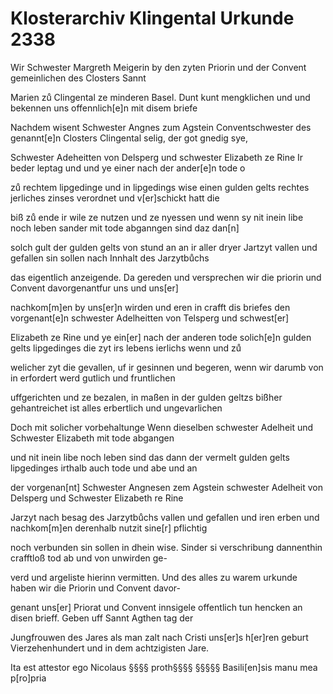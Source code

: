# Klosterarchiv Klingental Urkunde 2338

Wir Schwester Margreth Meigerin by den zyten Priorin und der Convent gemeinlichen des Closters Sannt

Marien zuͦ Clingental ze minderen Basel. Dunt kunt mengklichen und und bekennen uns offennlich\[e]n mit disem briefe

Nachdem wisent Schwester Angnes zum Agstein Conventschwester des genannt\[e]n Closters Clingental selig, der got gnedig sye,

Schwester Adeheitten von Delsperg und schwester Elizabeth ze Rine Ir beder leptag und und ye einer nach der ander\[e]n tode o

zuͦ rechtem lipgedinge und in lipgedings wise einen gulden gelts rechtes jerliches zinses verordnet und v\[er]schickt hatt die

biß zuͦ ende ir wile ze nutzen und ze nyessen und wenn sy nit inein libe noch leben sander mit tode abganngen sind daz dan\[n]

solch gult der gulden gelts von stund an an ir aller dryer Jartzyt vallen und gefallen sin sollen nach Innhalt des Jarzytbuͦchs

das eigentlich anzeigende. Da gereden und versprechen wir die priorin und Convent davorgenantfur uns und uns\[er]

nachkom\[m]en by uns\[er]n wirden und eren in crafft dis briefes den vorgenant\[e]n schwester Adelheitten von Telsperg und schwest\[er]

Elizabeth ze Rine und ye ein\[er] nach der anderen tode solich\[e]n gulden gelts lipgedinges die zyt irs lebens ierlichs wenn und zuͦ

welicher zyt die gevallen, uf ir gesinnen und begeren, wenn wir darumb von in erfordert werd gutlich und fruntlichen

uffgerichten und ze bezalen, in maßen in der gulden geltzs bißher gehantreichet ist alles erbertlich und ungevarlichen

Doch mit solicher vorbehaltunge Wenn dieselben schwester Adelheit und Schwester Elizabeth mit tode abgangen

und nit inein libe noch leben sind das dann der vermelt gulden gelts lipgedinges irthalb auch tode und abe und an

der vorgenan\[nt] Schwester Angnesen zem Agstein schwester Adelheit von Delsperg und Schwester Elizabeth re Rine

Jarzyt nach besag des Jarzytbuͦchs vallen und gefallen und iren erben und nachkom\[m]en derenhalb nutzit sine\[r] pflichtig

noch verbunden sin sollen in dhein wise. Sinder si verschribung dannenthin crafftloß tod ab und von unwirden ge-

verd und argeliste hierinn vermitten. Und des alles zu warem urkunde haben wir die Priorin und Convent davor-

genant uns\[er] Priorat und Convent innsigele offentlich tun hencken an disen brieff. Geben uff Sannt Agthen tag der

Jungfrouwen des Jares als man zalt nach Cristi uns\[er]s h\[er]ren geburt Vierzehenhundert und in dem achtzigisten Jare.

Ita est attestor ego Nicolaus §§§§
proth§§§§ §§§§§ Basili\[en]sis
manu mea p\[ro]pria